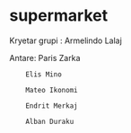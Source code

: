 # supermarket

Kryetar grupi : Armelindo Lalaj

Antare: Paris Zarka

        Elis Mino
	
        Mateo Ikonomi

        Endrit Merkaj

        Alban Duraku
